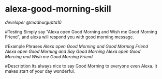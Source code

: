 # alexa-good-morning-skill
_developer @madhurgupta10_

#Testing
Simply say "Alexa open Good Morning and Wish me Good Morning Friend", and alexa will respond you with good morning message.

#Example Phrases
_Alexa open Good Morning and Good Morning Friend_
_Alexa open Good Morning and Say Good Morning_
_Alexa open Good Morning and Wish me Good Morning Friend_

#Description
Its always nice to say Good Morning to everyone even Alexa. It makes start of your day wonderful.